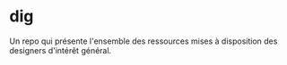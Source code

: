 # dig
Un repo qui présente l'ensemble des ressources mises à disposition des designers d'intérêt général.

